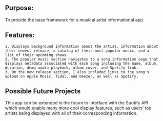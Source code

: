 
## Purpose:

To provide the base framework for a musical artist informational app. 

## Features:

    1. Displays background information about the artist, information about their newest release, a catalog of their most popular music, and a list of their upcoming shows. 
    2. The popular music section navigates to a song information page that displays metadata associated with each song including the name, album, duration, demo audio playback, album cover, and Spotify link. 
    3. On the new release section, I also included links to the song's upload on Apple Music, Tidal, and Deezer, as well as Spotify.

## Possible Future Projects

This app can be extended in the future to interface with the Spotify API which would enable many more cool display features, such as users' top artists being displayed with all of their corresponding information.
